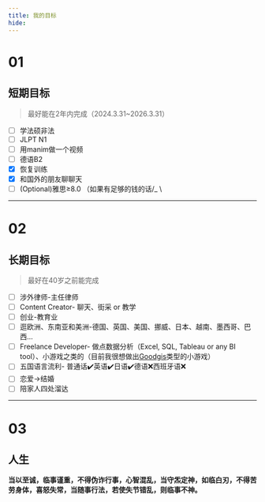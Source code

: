 ```yaml
---
title: 我的目标
hide:
---
```

</p><h1 id="01" name="01"><strong>01</strong></h1><p> 

## 短期目标  
>最好能在2年内完成（2024.3.31~2026.3.31）

- [ ] 学法硕非法
- [ ] JLPT N1
- [ ] 用manim做一个视频
- [ ] 德语B2
- [x] 恢复训练
- [x] 和国外的朋友聊聊天
- [ ] (Optional)雅思≥8.0 （如果有足够的钱的话/_ \

***
</p><h1 id="01" name="02"><strong>02</strong></h1><p>  

## 长期目标
>最好在40岁之前能完成

- [ ] 涉外律师-主任律师
- [ ] Content Creator- 聊天、街采 or 教学
- [ ] 创业-教育业 
- [ ] 逛欧洲、东南亚和美洲-德国、英国、美国、挪威、日本、越南、墨西哥、巴西$\dots$
- [ ] Freelance Developer- 做点数据分析（Excel, SQL, Tableau or any BI tool）、小游戏之类的（目前我很想做出[Goodgis](https://www.youtube.com/@Goodgis)类型的小游戏）
- [ ] 五国语言流利- 普通话✔️英语✔️日语✔️德语❌西班牙语❌
- [ ] 恋爱$\rightarrow$结婚
- [ ] 陪家人四处溜达

***
</p><h1 id="01" name="03"><strong>03</strong></h1><p>

## 人生
**当以至诚，临事谨重，不得伪诈行事，心智混乱，当守炁定神，如临白刃，不得苦劳身体，喜怒失常，当随事行法，若使失节错乱，则临事不神。**
